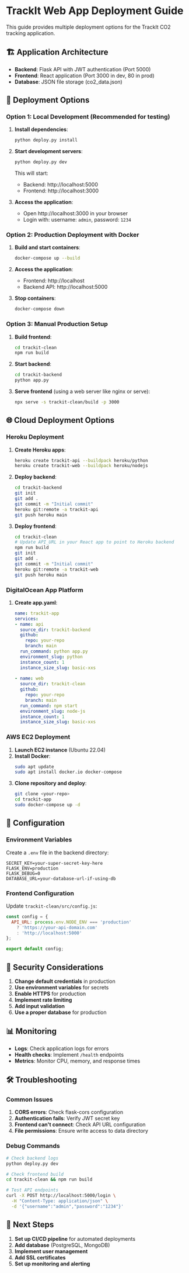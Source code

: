 # TrackIt Web App Deployment Guide

This guide provides multiple deployment options for the TrackIt CO2 tracking application.

## 🏗️ Application Architecture

- **Backend**: Flask API with JWT authentication (Port 5000)
- **Frontend**: React application (Port 3000 in dev, 80 in prod)
- **Database**: JSON file storage (co2_data.json)

## 🚀 Deployment Options

### Option 1: Local Development (Recommended for testing)

1. **Install dependencies**:
   ```bash
   python deploy.py install
   ```

2. **Start development servers**:
   ```bash
   python deploy.py dev
   ```

   This will start:
   - Backend: http://localhost:5000
   - Frontend: http://localhost:3000

3. **Access the application**:
   - Open http://localhost:3000 in your browser
   - Login with: username: `admin`, password: `1234`

### Option 2: Production Deployment with Docker

1. **Build and start containers**:
   ```bash
   docker-compose up --build
   ```

2. **Access the application**:
   - Frontend: http://localhost
   - Backend API: http://localhost:5000

3. **Stop containers**:
   ```bash
   docker-compose down
   ```

### Option 3: Manual Production Setup

1. **Build frontend**:
   ```bash
   cd trackit-clean
   npm run build
   ```

2. **Start backend**:
   ```bash
   cd trackit-backend
   python app.py
   ```

3. **Serve frontend** (using a web server like nginx or serve):
   ```bash
   npx serve -s trackit-clean/build -p 3000
   ```

## 🌐 Cloud Deployment Options

### Heroku Deployment

1. **Create Heroku apps**:
   ```bash
   heroku create trackit-api --buildpack heroku/python
   heroku create trackit-web --buildpack heroku/nodejs
   ```

2. **Deploy backend**:
   ```bash
   cd trackit-backend
   git init
   git add .
   git commit -m "Initial commit"
   heroku git:remote -a trackit-api
   git push heroku main
   ```

3. **Deploy frontend**:
   ```bash
   cd trackit-clean
   # Update API_URL in your React app to point to Heroku backend
   npm run build
   git init
   git add .
   git commit -m "Initial commit"
   heroku git:remote -a trackit-web
   git push heroku main
   ```

### DigitalOcean App Platform

1. **Create app.yaml**:
   ```yaml
   name: trackit-app
   services:
   - name: api
     source_dir: trackit-backend
     github:
       repo: your-repo
       branch: main
     run_command: python app.py
     environment_slug: python
     instance_count: 1
     instance_size_slug: basic-xxs
     
   - name: web
     source_dir: trackit-clean
     github:
       repo: your-repo
       branch: main
     run_command: npm start
     environment_slug: node-js
     instance_count: 1
     instance_size_slug: basic-xxs
   ```

### AWS EC2 Deployment

1. **Launch EC2 instance** (Ubuntu 22.04)
2. **Install Docker**:
   ```bash
   sudo apt update
   sudo apt install docker.io docker-compose
   ```
3. **Clone repository and deploy**:
   ```bash
   git clone <your-repo>
   cd trackit-app
   sudo docker-compose up -d
   ```

## 🔧 Configuration

### Environment Variables

Create a `.env` file in the backend directory:

```env
SECRET_KEY=your-super-secret-key-here
FLASK_ENV=production
FLASK_DEBUG=0
DATABASE_URL=your-database-url-if-using-db
```

### Frontend Configuration

Update `trackit-clean/src/config.js`:

```javascript
const config = {
  API_URL: process.env.NODE_ENV === 'production' 
    ? 'https://your-api-domain.com'
    : 'http://localhost:5000'
};

export default config;
```

## 🔐 Security Considerations

1. **Change default credentials** in production
2. **Use environment variables** for secrets
3. **Enable HTTPS** for production
4. **Implement rate limiting**
5. **Add input validation**
6. **Use a proper database** for production

## 📊 Monitoring

- **Logs**: Check application logs for errors
- **Health checks**: Implement `/health` endpoints
- **Metrics**: Monitor CPU, memory, and response times

## 🛠️ Troubleshooting

### Common Issues

1. **CORS errors**: Check flask-cors configuration
2. **Authentication fails**: Verify JWT secret key
3. **Frontend can't connect**: Check API URL configuration
4. **File permissions**: Ensure write access to data directory

### Debug Commands

```bash
# Check backend logs
python deploy.py dev

# Check frontend build
cd trackit-clean && npm run build

# Test API endpoints
curl -X POST http://localhost:5000/login \
  -H "Content-Type: application/json" \
  -d '{"username":"admin","password":"1234"}'
```

## 🚀 Next Steps

1. **Set up CI/CD pipeline** for automated deployments
2. **Add database** (PostgreSQL, MongoDB)
3. **Implement user management**
4. **Add SSL certificates**
5. **Set up monitoring and alerting**